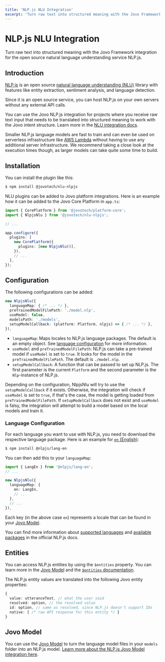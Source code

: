 ```yaml
---
title: 'NLP.js NLU Integration'
excerpt: 'Turn raw text into structured meaning with the Jovo Framework integration for the open source natural language understanding service NLP.js.'
---
```


# NLP.js NLU Integration

Turn raw text into structured meaning with the Jovo Framework integration for the open source natural language understanding service NLP.js.

## Introduction

[NLP.js](https://github.com/axa-group/nlp.js) is an open source [natural language understanding (NLU)](https://www.jovo.tech/docs/nlu) library with features like entity extraction, sentiment analysis, and language detection.

Since it is an open source service, you can host NLP.js on your own servers without any external API calls.

You can use the Jovo NLP.js integration for projects where you receive raw text input that needs to be translated into structured meaning to work with the Jovo intent structure. Learn more in the [NLU integration docs](https://www.jovo.tech/docs/nlu).

Smaller NLP.js language models are fast to train and can even be used on serverless infrastructure like [AWS Lambda](https://www.jovo.tech/docs/hosting/aws-lambda) without having to use any additional server infrastructure. We recommend taking a close look at the execution times though, as larger models can take quite some time to build.

## Installation

You can install the plugin like this:

```sh
$ npm install @jovotech/nlu-nlpjs
```

NLU plugins can be added to Jovo platform integrations. Here is an example how it can be added to the Jovo Core Platform in `app.ts`:

```typescript
import { CorePlatform } from '@jovotech/platform-core';
import { NlpjsNlu } from '@jovotech/nlu-nlpjs';

// ...

app.configure({
  plugins: [
    new CorePlatform({
      plugins: [new NlpjsNlu()],
    }),
    // ...
  ],
});
```

## Configuration

The following configurations can be added:

```typescript
new NlpjsNlu({
  languageMap: { /* ... */ },
  preTrainedModelFilePath: './model.nlp',
  useModel: false,
  modelsPath: './models',
  setupModelCallback: (platform: Platform, nlpjs) => { /* ... */ },
}),
```

- `languageMap`: Maps locales to NLP.js language packages. The default is an empty object. See [language configuration](#language-configuration) for more information.
- `useModel` and `preTrainedModelFilePath`: NLP.js can take a pre-trained model if `useModel` is set to `true`. It looks for the model in the `preTrainedModelFilePath`. The default is `./model.nlp`.
- `setupModelCallback`: A function that can be passed to set up NLP.js. The first parameter is the current `Platform` and the second parameter is the `Nlp`-instance of NLP.js.

Depending on the configuration, NlpjsNlu will try to use the `setupModelCallback` if it exists.
Otherwise, the integration will check if `useModel` is set to `true`, if that's the case, the model is getting loaded from `preTrainedModelFilePath`.
If `setupModelCallback` does not exist and `useModel` is falsy, the integration will attempt to build a model based on the local models and train it.

### Language Configuration

For each language you want to use with NLP.js, you need to download the respective language package. Here is an example for [`en` (English)](https://github.com/axa-group/nlp.js/tree/master/packages/lang-en):

```sh
$ npm install @nlpjs/lang-en
```

You can then add this to your `languageMap`:

```typescript
import { LangEn } from '@nlpjs/lang-en';
// ...

new NlpjsNlu({
  languageMap: {
    en: LangEn,
    // ...
  },
  // ...
}),
```

Each key (in the above case `en`) represents a locale that can be found in your [Jovo Model](#jovo-model).

You can find more information about [supported languages](https://github.com/axa-group/nlp.js/blob/master/docs/v4/language-support.md) and [available packages](https://github.com/axa-group/nlp.js/tree/master/packages) in the official NLP.js docs.

## Entities

You can access NLP.js entities by using the `$entities` property. You can learn more in the [Jovo Model](https://v4.jovo.tech/docs/models) and the [`$entities` documentation](https://v4.jovo.tech/docs/entities).

The NLP.js entity values are translated into the following Jovo entity properties:

```typescript
{
  value: utteranceText, // what the user said
  resolved: option, // the resolved value
  id: option, // same as resolved, since NLP.js doesn't support IDs
  native: { /* raw API response for this entity */ }
}
```

## Jovo Model

You can use the [Jovo Model](https://www.jovo.tech/marketplace/jovo-model) to turn the language model files in your `models` folder into an NLP.js model. [Learn more about the NLP.js Jovo Model integration here](https://v4.jovo.tech/marketplace/nlu-nlpjs/model).
